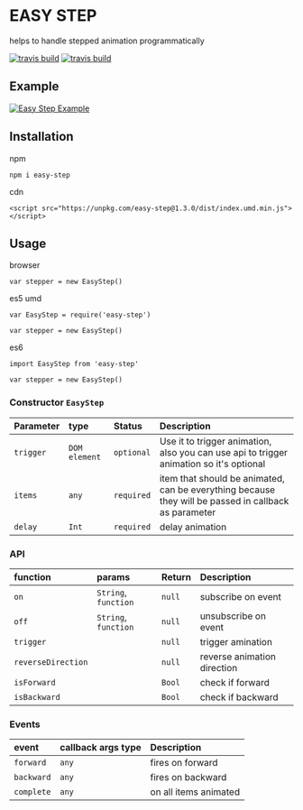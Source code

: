 # EASY STEP

helps to handle stepped animation programmatically

[![travis build](https://img.shields.io/travis/djleonskennedy/stepper.svg?style=flat-square)](https://travis-ci.org/djleonskennedy/stepper.svg?branch=master)
[![travis build](https://img.shields.io/codecov/c/github/codecov/c/djleonskennedy/stepper.svg?style=flat-square)](https://travis-ci.org/djleonskennedy/stepper.svg?branch=master)

## Example

[![Easy Step Example]()](https://djleonskennedy.github.io/stepper/)

## Installation

npm

`npm i easy-step`

cdn

`<script src="https://unpkg.com/easy-step@1.3.0/dist/index.umd.min.js"></script>`

## Usage

browser
```
var stepper = new EasyStep()
```

es5 umd
```
var EasyStep = require('easy-step')

var stepper = new EasyStep()
```

es6
```
import EasyStep from 'easy-step'

var stepper = new EasyStep()
```

### Constructor `EasyStep`

| Parameter      | type             | Status           | Description |
| :------------- | :--------------- | :--------------- | :---------- |
| `trigger`      | `DOM element`    | `optional`       | Use it to trigger animation, also you can use api to trigger animation so it's optional |
| `items`        | `any`            | `required`       | item that should be animated, can be everything because they will be passed in callback as parameter |
| `delay`        | `Int`            | `required`       | delay animation |

### API

| function              | params               | Return           | Description |
| :-------------------- | :------------------  | :--------------- | :---------- |
| `on`                  | `String`, `function` | `null`           | subscribe on event |
| `off`                 | `String`, `function` | `null`           | unsubscribe on event |
| `trigger`             |                      | `null`           | trigger amination |
| `reverseDirection`    |                      | `null`           | reverse animation direction |
| `isForward`           |                      | `Bool`           | check if forward |
| `isBackward`          |                      | `Bool`           | check if backward |

### Events

| event                 | callback args type    | Description |
| :-------------------- | :------------------   | :---------- |
| `forward`             | `any`                 | fires on forward |
| `backward`            | `any`                 | fires on backward |
| `complete`            | `any`                 | on all items animated |